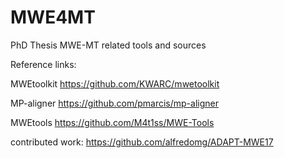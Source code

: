 # MWE4MT
PhD Thesis MWE-MT related tools and sources



Reference links:

MWEtoolkit https://github.com/KWARC/mwetoolkit 

MP-aligner https://github.com/pmarcis/mp-aligner 

MWEtools https://github.com/M4t1ss/MWE-Tools

contributed work: https://github.com/alfredomg/ADAPT-MWE17
